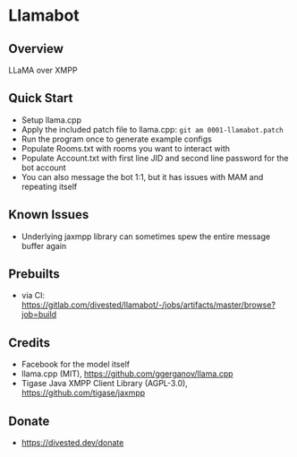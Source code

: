 Llamabot
=======

Overview
--------
LLaMA over XMPP

Quick Start
-----------
- Setup llama.cpp
- Apply the included patch file to llama.cpp: `git am 0001-llamabot.patch`
- Run the program once to generate example configs
- Populate Rooms.txt with rooms you want to interact with
- Populate Account.txt with first line JID and second line password for the bot account
- You can also message the bot 1:1, but it has issues with MAM and repeating itself

Known Issues
------------
- Underlying jaxmpp library can sometimes spew the entire message buffer again

Prebuilts
---------
- via CI: https://gitlab.com/divested/llamabot/-/jobs/artifacts/master/browse?job=build

Credits
-------
- Facebook for the model itself
- llama.cpp (MIT), https://github.com/ggerganov/llama.cpp
- Tigase Java XMPP Client Library (AGPL-3.0), https://github.com/tigase/jaxmpp

Donate
-------
- https://divested.dev/donate
